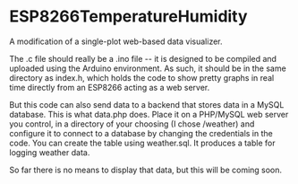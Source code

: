 # ESP8266TemperatureHumidity
A modification of a single-plot web-based data visualizer.


The .c file should really be a .ino file -- it is designed to be compiled and uploaded using the Arduino environment.  As such, it should be in the same directory
as index.h, which holds the code to show pretty graphs in real time directly from an ESP8266 acting as a web server.

But this code can also send data to a backend that stores data in a MySQL database.  This is what data.php does.  Place it on a PHP/MySQL web server you control,
in a directory of your choosing (I chose /weather) and configure it to connect to a database by changing the credentials in the code.  You can create the table
using weather.sql.  It produces a table for logging weather data.

So far there is no means to display that data, but this will be coming soon.
